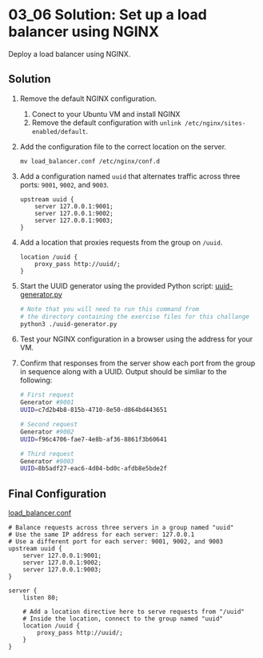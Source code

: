 # 03_06 Solution: Set up a load balancer using NGINX

Deploy a load balancer using NGINX.

## Solution

1. Remove the default NGINX configuration.
    1. Conect to your Ubuntu VM and install NGINX
    1. Remove the default configuration with `unlink /etc/nginx/sites-enabled/default`.
1. Add the configuration file to the correct location on the server.

    ```
    mv load_balancer.conf /etc/nginx/conf.d
    ```

1. Add a configuration named `uuid` that alternates traffic across three ports: `9001`, `9002`, and `9003`.

    ```NGINX
    upstream uuid {
        server 127.0.0.1:9001;
        server 127.0.0.1:9002;
        server 127.0.0.1:9003;
    }
    ```

1. Add a location that proxies requests from the group on `/uuid`.

    ```NGINX
    location /uuid {
        proxy_pass http://uuid/;
    }
    ```

1. Start the UUID generator using the provided Python script: [uuid-generator.py](./uuid-generator.py)

    ```Bash
    # Note that you will need to run this command from
    # the directory containing the exercise files for this challange
    python3 ./uuid-generator.py
    ```

1. Test your NGINX configuration in a browser using the address for your VM.
1. Confirm that responses from the server show each port from the group in sequence along with a UUID.  Output should be simliar to the following:

    ```Bash
    # First request
    Generator #9001
    UUID=c7d2b4b8-815b-4710-8e50-d864bd443651

    # Second request
    Generator #9002
    UUID=f96c4706-fae7-4e8b-af36-8861f3b60641

    # Third request
    Generator #9003
    UUID=8b5adf27-eac6-4d04-bd0c-afdb8e5bde2f
    ```

## Final Configuration

[load_balancer.conf](./load_balancer.conf)

```NGINX
# Balance requests across three servers in a group named "uuid"
# Use the same IP address for each server: 127.0.0.1
# Use a different port for each server: 9001, 9002, and 9003
upstream uuid {
    server 127.0.0.1:9001;
    server 127.0.0.1:9002;
    server 127.0.0.1:9003;
}

server {
    listen 80;

    # Add a location directive here to serve requests from "/uuid"
    # Inside the location, connect to the group named "uuid"
    location /uuid {
        proxy_pass http://uuid/;
    }
}
```
